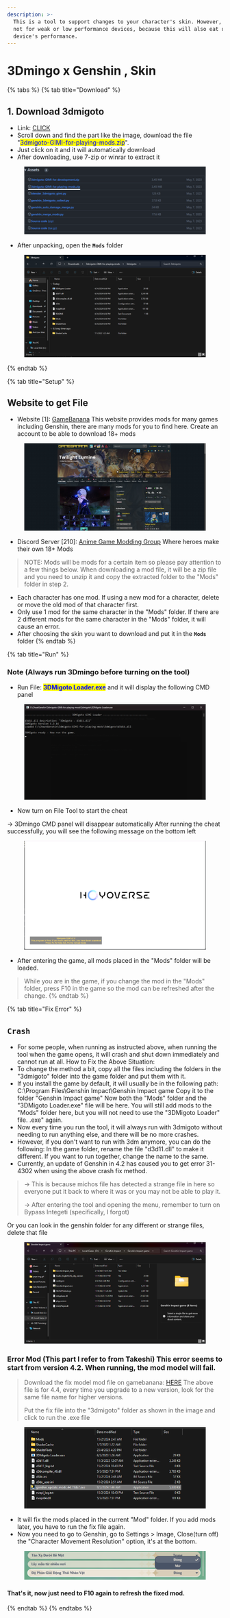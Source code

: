 ```yaml
---
description: >-
  This is a tool to support changes to your character's skin. However, this is
  not for weak or low performance devices, because this will also eat up your
  device's performance.
---
```


# 3Dmingo x Genshin , Skin

{% tabs %}
{% tab title="Download" %}
## 1. Download 3dmigoto

* Link: [CLICK](https://github.com/SilentNightSound/GI-Model-Importer/releases)
* Scroll down and find the part like the image, download the file "<mark style="color:blue;">3dmigoto-GIMI-for-playing-mods.zip</mark>".
* Just click on it and it will automatically download
* After downloading, use 7-zip or winrar to extract it

<figure><img src="../.gitbook/assets/image.png" alt=""><figcaption></figcaption></figure>

* After unpacking, open the **`Mods`** folder

<figure><img src="../.gitbook/assets/image (1).png" alt=""><figcaption></figcaption></figure>
{% endtab %}

{% tab title="Setup" %}
## Website to get File

* Website \[1]: [GameBanana](https://gamebanana.com) This website provides mods for many games including Genshin, there are many mods for you to find here. Create an account to be able to download 18+ mods

<figure><img src="../.gitbook/assets/image (2).png" alt=""><figcaption></figcaption></figure>

* Discord Server \[210]: [Anime Game Modding Group](https://discord.com/invite/AGMG) Where heroes make their own 18+ Mods

> NOTE: Mods will be mods for a certain item so please pay attention to a few things below. When downloading a mod file, it will be a zip file and you need to unzip it and copy the extracted folder to the "Mods" folder in step 2.

* Each character has one mod. If using a new mod for a character, delete or move the old mod of that character first.
* Only use 1 mod for the same character in the "Mods" folder. If there are 2 different mods for the same character in the "Mods" folder, it will cause an error.
* After choosing the skin you want to download and put it in the **`Mods`** folder
{% endtab %}

{% tab title="Run" %}
### Note (Always run 3Dmingo before turning on the tool)

* Run File: <mark style="color:blue;">**3DMigoto Loader.exe**</mark> and it will display the following CMD panel

<figure><img src="../.gitbook/assets/image (3).png" alt=""><figcaption></figcaption></figure>

* Now turn on File Tool to start the cheat

\-> 3Dmingo CMD panel will disappear automatically After running the cheat successfully, you will see the following message on the bottom left

<figure><img src="../.gitbook/assets/image (4).png" alt=""><figcaption></figcaption></figure>

* After entering the game, all mods placed in the "Mods" folder will be loaded.

> While you are in the game, if you change the mod in the "Mods" folder, press F10 in the game so the mod can be refreshed after the change.
{% endtab %}

{% tab title="Fix Error" %}
## **`Crash`**

* For some people, when running as instructed above, when running the tool when the game opens, it will crash and shut down immediately and cannot run at all. How to Fix the Above Situation:
* To change the method a bit, copy all the files including the folders in the "3dmigoto" folder into the game folder and put them with it.
* If you install the game by default, it will usually be in the following path: C:\Program Files\Genshin Impact\Genshin Impact game Copy it to the folder "Genshin Impact game" Now both the "Mods" folder and the "3DMigoto Loader.exe" file will be here. You will still add mods to the "Mods" folder here, but you will not need to use the "3DMigoto Loader" file. .exe" again.
* Now every time you run the tool, it will always run with 3dmigoto without needing to run anything else, and there will be no more crashes.
* However, if you don't want to run with 3dm anymore, you can do the following: In the game folder, rename the file "d3d11.dll" to make it different. If you want to run together, change the name to the same.
* Currently, an update of Genshin in 4.2 has caused you to get error 31-4302 when using the above crash fix method.

> \-> This is because michos file has detected a strange file in here so everyone put it back to where it was or you may not be able to play it.
>
> \-> After entering the tool and opening the menu, remember to turn on Bypass Integeti (specifically, I forgot)

Or you can look in the genshin folder for any different or strange files, delete that file

<figure><img src="../.gitbook/assets/image (5).png" alt=""><figcaption></figcaption></figure>

### Error Mod (This part I refer to from Takeshi) This error seems to start from version 4.2. When running, the mod model will fail.

> Download the fix model mod file on gamebanana: [HERE](https://gamebanana.com/tools/16084) The above file is for 4.4, every time you upgrade to a new version, look for the same file name for higher versions.
>
> Put the fix file into the "3dmigoto" folder as shown in the image and click to run the .exe file

<figure><img src="../.gitbook/assets/image (6).png" alt=""><figcaption></figcaption></figure>

* It will fix the mods placed in the current "Mod" folder. If you add mods later, you have to run the fix file again.
* Now you need to go to Genshin, go to Settings > Image, Close(turn off) the "Character Movement Resolution" option, it's at the bottom.

<figure><img src="../.gitbook/assets/image (7).png" alt=""><figcaption></figcaption></figure>

#### That's it, now just need to F10 again to refresh the fixed mod.
{% endtab %}
{% endtabs %}





